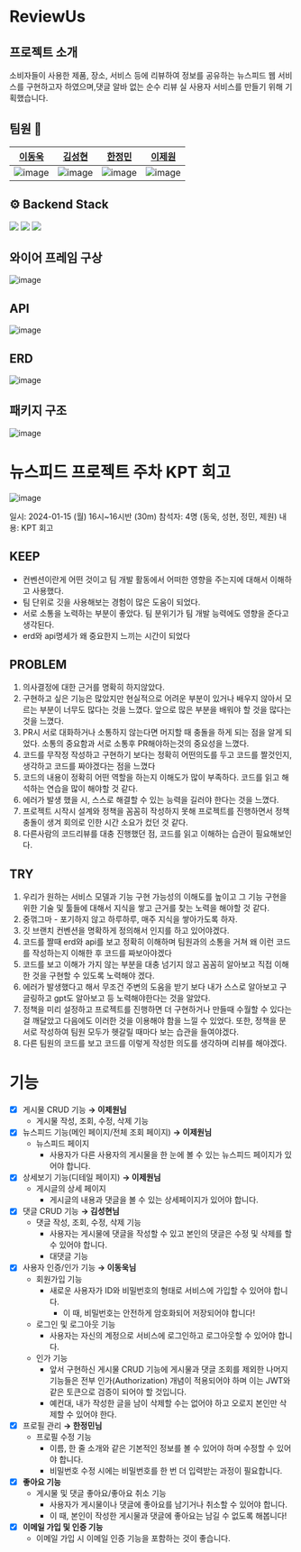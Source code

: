 # ReviewUs

## 프로젝트 소개
소비자들이 사용한 제품, 장소, 서비스 등에 리뷰하여 정보를 공유하는 뉴스피드 웹 서비스를 구현하고자 하였으며,댓글 알바 없는 순수 리뷰 실 사용자 서비스를 만들기 위해 기획했습니다.

## 팀원 🤝

| [이동욱](https://github.com/kbsat) | [김성현](https://github.com/lazzzykim) | [한정민](https://github.com/jeawonlee0327) | [이제원](https://github.com/jeongminy) |
|:----------:|:----------:|:----------:|:----------:|
|![image](https://github.com/Moveuk/reviewus/assets/84966961/8666e7b4-4b6a-43a1-afaf-5492888384b3)|![image](https://github.com/Moveuk/reviewus/assets/84966961/9c5971ff-d2f3-42cd-a89d-b8c8f910271a)|![image](https://github.com/Moveuk/reviewus/assets/84966961/8bd2ab00-d030-4b1e-88b4-f023c10acbc1)|![image](https://github.com/Moveuk/reviewus/assets/84966961/c7f575c7-6564-4338-b403-b0a618567f5d)|

## ⚙️ Backend Stack

<img src="https://img.shields.io/badge/kotlin-7F52FF?style=for-the-badge&logo=kotlin&logoColor=white"> 
<img src="https://img.shields.io/badge/springboot-6DB33F?style=for-the-badge&logo=spring&logoColor=white"> 
<img src="https://img.shields.io/badge/amazonsimpleemailservice-DD344C?style=for-the-badge&logo=amazonsimpleemailservice&logoColor=white"> 


## 와이어 프레임 구상
![image](https://github.com/Moveuk/reviewus/assets/84966961/0f57b2a0-d3a1-493e-957f-1adb38534ce9)

## API
![image](https://github.com/Moveuk/reviewus/assets/84966961/2c4049fe-27e4-4b9a-97a8-6919ae757f96)

## ERD
![image](https://github.com/Moveuk/reviewus/assets/84966961/26480312-df73-4a41-93e2-a6c9b34cc1ad)

## 패키지 구조

![image](https://github.com/Moveuk/reviewus/assets/84966961/b9ad62da-a880-448d-8ccf-e6a3d77c56be)

# 뉴스피드 프로젝트 주차 KPT 회고
![image](https://github.com/Moveuk/reviewus/assets/84966961/79ca83f0-a97c-44d6-bf94-c113cdf59f30)

일시: 2024-01-15 (월) 16시~16시반 (30m)
참석자: 4명 (동욱, 성현, 정민, 제원)
내용: KPT 회고

## KEEP
- 컨벤션이란게 어떤 것이고 팀 개발 활동에서 어떠한 영향을 주는지에 대해서 이해하고 사용했다.
- 팀 단위로 깃을 사용해보는 경험이 많은 도움이 되었다. 
- 서로 소통을 노력하는 부분이 좋았다. 팀 분위기가 팀 개발 능력에도 영향을 준다고 생각된다.
- erd와 api명세가 왜 중요한지 느끼는 시간이 되었다

## PROBLEM
1. 의사결정에 대한 근거를 명확히 하지않았다.
2. 구현하고 싶은 기능은 많았지만 현실적으로 어려운 부분이 있거나 배우지 않아서 모르는 부분이 너무도 많다는 것을 느꼈다. 앞으로 많은 부분을 배워야 할 것을 많다는 것을 느꼈다.
3. PR시 서로 대화하거나 소통하지 않는다면 머지할 때 충돌을 하게 되는 점을 알게 되었다. 소통의 중요함과 서로 소통후 PR해야하는것의 중요성을 느꼈다.
4. 코드를 무작정 작성하고 구현하기 보다는 정확히 어떤의도를 두고 코드를 짤것인지, 생각하고 코드를 짜야겠다는 점을 느꼈다
5. 코드의 내용이 정확히 어떤 역할을 하는지 이해도가 많이 부족하다. 코드를 읽고 해석하는 연습을 많이 해야할 것 같다.
6. 에러가 발생 했을 시, 스스로 해결할 수 있는 능력을 길러야 한다는 것을 느꼈다.
7. 프로젝트 시작시 설계와 정책을 꼼꼼히 작성하지 못해 프로젝트를 진행하면서 정책 충돌이 생겨 회의로 인한 시간 소요가 컸던 것 같다.
8. 다른사람의 코드리뷰를 대충 진행했던 점, 코드를 읽고 이해하는 습관이 필요해보인다.

## TRY
1. 우리가 원하는 서비스 모델과 기능 구현 가능성의 이해도를 높이고 그 기능 구현을 위한 기술 및 툴들에 대해서 지식을 쌓고 근거를 찾는 노력을 해야할 것 같다.
2. 중꺾그마 - 포기하지 않고 하루하루, 매주 지식을 쌓아가도록 하자.
3. 깃 브랜치 컨벤션을 명확하게 정의해서 인지를 하고 있어야겠다.
4. 코드를 짤때 erd와 api를 보고 정확히 이해하며 팀원과의 소통을 거쳐 왜 이런 코드를 작성하는지 이해한 후 코드를 짜보아야겠다
5. 코드를 보고 이해가 가지 않는 부분을 대충 넘기지 않고 꼼꼼히 알아보고 직접 이해한 것을 구현할 수 있도록 노력해야 겠다.
6. 에러가 발생했다고 해서 무조건 주변의 도움을 받기 보다 내가 스스로 알아보고 구글링하고 gpt도 알아보고 등 노력해야한다는 것을 알았다.
7. 정책을 미리 설정하고 프로젝트를 진행하면 더 구현하거나 만들때 수월할 수 있다는걸 깨달았고 다음에도 이러한 것을 이용해야 함을 느낄 수 있었다. 또한, 정책을 문서로 작성하여 팀원 모두가 헷갈릴 때마다 보는 습관을 들여야겠다.
8. 다른 팀원의 코드를 보고 코드를 이렇게 작성한 의도를 생각하며 리뷰를 해야겠다.


# 기능 
- [x]  게시물 CRUD 기능 **→ 이제원님**
    - 게시물 작성, 조회, 수정, 삭제 기능
- [x]  뉴스피드 기능(메인 페이지/전체 조회 페이지) **→ 이제원님**
    - 뉴스피드 페이지
        - 사용자가 다른 사용자의 게시물을 한 눈에 볼 수 있는 뉴스피드 페이지가 있어야 합니다.
- [x]  상세보기 기능(디테일 페이지) **→ 이제원님**
    - 게시글의 상세 페이지
        - 게시글의 내용과 댓글을 볼 수 있는 상세페이지가 있어야 합니다.
- [x]  댓글 CRUD 기능 **→ 김성현님**
    - 댓글 작성, 조회, 수정, 삭제 기능
        - 사용자는 게시물에 댓글을 작성할 수 있고 본인의 댓글은 수정 및 삭제를 할 수 있어야 합니다.
        - 대댓글 기능
- [x]  사용자 인증/인가 기능 **→ 이동욱님**
    - 회원가입 기능
        - 새로운 사용자가 ID와 비밀번호의 형태로 서비스에 가입할 수 있어야 합니다.
            - 이 때, 비밀번호는 안전하게 암호화되어 저장되어야 합니다!
    - 로그인 및 로그아웃 기능
        - 사용자는 자신의 계정으로 서비스에 로그인하고 로그아웃할 수 있어야 합니다.
    - 인가 기능
        - 앞서 구현하신 게시물 CRUD 기능에 게시물과 댓글 조회를 제외한 나머지 기능들은 전부 인가(Authorization) 개념이 적용되어야 하며 이는 JWT와 같은 토큰으로 검증이 되어야 할 것입니다.
        - 예컨대, 내가 작성한 글을 남이 삭제할 수는 없어야 하고 오로지 본인만 삭제할 수 있어야 한다.
- [x]  프로필 관리 **→ 한정민님**
    - 프로필 수정 기능
        - 이름, 한 줄 소개와 같은 기본적인 정보를 볼 수 있어야 하며 수정할 수 있어야 합니다.
        - 비밀번호 수정 시에는 비밀번호를 한 번 더 입력받는 과정이 필요합니다.
- [x]  **좋아요 기능**
    - 게시물 및 댓글 좋아요/좋아요 취소 기능
        - 사용자가 게시물이나 댓글에 좋아요를 남기거나 취소할 수 있어야 합니다.
        - 이 때, 본인이 작성한 게시물과 댓글에 좋아요는 남길 수 없도록 해봅니다!
- [X]  **이메일 가입 및 인증 기능**
    - 이메일 가입 시 이메일 인증 기능을 포함하는 것이 좋습니다.
